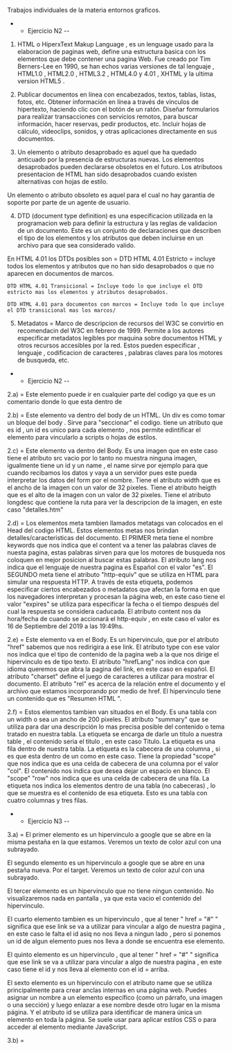 Trabajos individuales de la materia entornos graficos.

- - Ejercicio N2 --

1) HTML o HiperxText Makup Language , es un lenguage usado para la elaboracion de paginas web, define una estructura basica con los elementos que debe contener una pagina Web. Fue creado por Tim Berners-Lee en 1990, se han echos varias versiones de tal lenguaje , HTML1.0 , HTML2.0 , HTML3.2 , HTML4.0 y 4.01 , XHTML y la ultima version HTML5 .

2) Publicar documentos en línea con encabezados, textos, tablas, listas, fotos, 
etc. 
Obtener información en línea a través de vínculos de hipertexto, haciendo 
clic con el botón de un ratón.
Diseñar formularios para realizar transacciones con servicios remotos, para
buscar información, hacer reservas, pedir productos, etc. 
Incluir hojas de cálculo, videoclips, sonidos, y otras aplicaciones directamente 
en sus documentos. 

3) Un elemento o atributo desaprobado es aquel que ha quedado anticuado por la presencia de estructuras nuevas. Los elementos desaprobados pueden declararse obsoletos en el futuro. Los atributoos presentacion de HTML han sido desaprobados cuando existen alternativas con hojas de estilo.

Un elemento o atributo obsoleto es aquel para el cual no hay garantia de soporte por parte de un agente de usuario. 

4) DTD (document type definition) es una especificacion utilizada en la programacion web para definir la estructura y las reglas de validacion de un documento. Este es un conjunto de declaraciones que describen el tipo de los elementos y los atributos que deben incluirse en un archivo para que sea considerado valido.

En HTML 4.01 los DTDs posibles son =
    DTD HTML 4.01 Estricto = incluye todos los elementos y atributos que no han sido desaprobados o que no aparecen en documentos de marcos.

    DTD HTML 4.01 Transicional = Incluye todo lo que incluye el DTD estricto mas los elementos y atributos desaprobados.

    DTD HTML 4.01 para documentos con marcos = Incluye todo lo que incluye el DTD transicional mas los marcos/

5) Metadatos = Marco de descripcion de recursos del W3C se convirtio en recomendacin del W3C en febrero de 1999.
Permite a los autores especificar metadatos legibles por maquina sobre documentos HTML y otros recursos accesibles por la red. Estos pueden especificar , lenguaje , codificacion de caracteres , palabras claves para los motores de busqueda, etc.


- - Ejercicio N2 --


2.a) = Este elemento puede ir en cualquier parte del codigo ya que es un comentario donde lo que esta dentro de

2.b) = Este elemento va dentro del body de un HTML. Un div es como tomar un bloque del body . Sirve para "seccionar" el codigo. tiene un atributo que es id , un id es unico para cada elemento , nos permite edintificar el elemento para vincularlo a scripts o hojas de estilos.

2.c) = Este elemento va dentro del Body. Es una imagen que en este caso tiene el atributo src vacio por lo tanto no muestra ninguna imagen, igualmente tiene un id y un name , el name sirve por ejemplo para que cuando recibamos los datos y vaya a un servidor pues este pueda interpretar los datos del form por el nombre. Tiene el atributo width que es el ancho de la imagen con un valor de 32 pixeles. Tiene el atributo heigth que es el alto de la imagen con un valor de 32 pixeles. Tiene el atributo longdesc que contiene la ruta para ver la descripcion de la imagen, en este caso "detalles.htm"

2.d) = Los elementos meta tambien llamados metatags van colocados en el Head del codigo HTML. Estos elementos metas nos brindan detalles/caracteristicas del documento. El PRIMER meta tiene el nombre keywords que nos indica que el content va a tener las palabras claves de nuesta pagina, estas palabras sirven para que los motores de busqueda nos coloquen en mejor posicion al buscar estas palabras. El atributo lang nos indica que el lenguaje de nuestra pagina es Español con el valor "es". El SEGUNDO meta tiene el atributo "http-equiv" que se utiliza en HTML para simular una respuesta HTTP. A través de esta etiqueta, podemos especificar ciertos encabezados o metadatos que afectan la forma en que los navegadores interpretan y procesan la página web, en este caso tiene el valor "expires" se utiliza para especificar la fecha o el tiempo después del cual la respuesta se considera caducada. El atributo content nos da hora/fecha de cuando se accionará el http-equiv , en este caso el valor es 16 de Septiembre del 2019 a las 19:49hs.

2.e) = Este elemento va en el Body. Es un hipervinculo, que por el atributo "href" sabemos que nos redirigira a ese link. El atributo type con ese valor nos indica que el tipo de contenido de la pagina web a la que nos dirige el hipervinculo es de tipo texto. El atributo "hrefLang" nos indica con que idioma queremos que abra la pagina del link, en este caso en español. El atributo "charset" define el juego de caracteres a utilizar para mostrar el documento. El atributo "rel" es acerca de la relación entre el documento y el archivo que estamos incorporando por medio de href. El hipervinculo tiene un contenido que es "Resumen HTML ".

2.f) = Estos elementos tambien van situados en el Body. Es una tabla con un width o sea un ancho de 200 pixeles. El atributo "summary" que se utiliza para dar una descripción lo mas precisa posible del contenido o tema tratado en nuestra tabla. La etiqueta se encarga de darle un titulo a nuestra table , el contenido seria el titulo , en este caso Titulo. La etiqueta es una fila dentro de nuestra tabla. La etiqueta es la cabecera de una columna , si es que esta dentro de un como en este caso. Tiene la propiedad "scope" que nos indica que es una celda de cabecera de una columna por el valor "col". El contenido nos indica que desea dejar un espacio en blanco. El "scope" "row" nos indica que es una celda de cabecera de una fila. La etiqueta nos indica los elementos dentro de una tabla (no cabeceras) , lo que se muestra es el contenido de esa etiqueta. Esto es una tabla con cuatro columnas y tres filas.


- - Ejercicio N3 --


3.a) = El primer elemento es un hipervinculo a google que se abre en la misma pestaña en la que estamos. Veremos un texto de color azul con una subrayado.

El segundo elemento es un hipervinculo a google que se abre en una pestaña nueva. Por el target. Veremos un texto de color azul con una subrayado.

El tercer elemento es un hipervinculo que no tiene ningun contenido. No visualizaremos nada en pantalla , ya que esta vacio el contenido del hipervinculo.

El cuarto elemento tambien es un hipervinculo , que al tener " href = "#" " significa que ese link se va a utilizar para vincular a algo de nuestra pagina , en este caso le falta el id asiq no nos lleva a ningun lado , pero si ponemos un id de algun elemento pues nos lleva a donde se encuentra ese elemento.

El quinto elemento es un hipervinculo , que al tener " href = "#" " significa que ese link se va a utilizar para vincular a algo de nuestra pagina , en este caso tiene el id y nos lleva al elemento con el id = arriba.

El sexto elemento es un hipervinculo con el atributo name que se utiliza principalmente para crear anclas internas en una página web. Puedes asignar un nombre a un elemento específico (como un párrafo, una imagen o una sección) y luego enlazar a ese nombre desde otro lugar en la misma página. Y el atributo id se utiliza para identificar de manera única un elemento en toda la página. Se suele usar para aplicar estilos CSS o para acceder al elemento mediante JavaScript.

3.b) = 